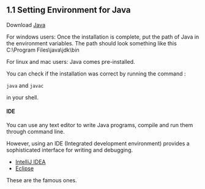 ## 1.1 Setting Environment for Java

Download [Java](https://java.com/en/download/)

For windows users: Once the installation is complete, put the path of Java in the environment variables. The path should look something like this C:\Program Files\java\jdk\bin

For linux and mac users: Java comes pre-installed.

You can check if the installation was correct by running the command :

`java` and `javac`

in your shell.

#### IDE

You can use any text editor to write Java programs, compile and run them through command line. 

However, using an IDE (Integrated development environment) provides a sophisticated interface for writing and debugging.

+ [IntelliJ IDEA](https://www.jetbrains.com/idea/)
+ [Eclipse](http://www.eclipse.org/downloads/)

These are the famous ones.
